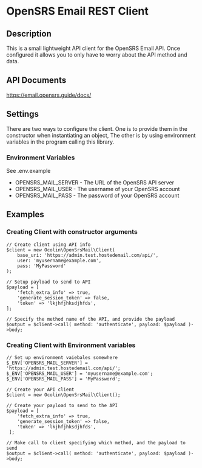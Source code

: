# OpenSRS Email REST Client

## Description

This is a small lightweight API client for the OpenSRS Email API. Once configured it allows you to only have to worry about the API method and data. 

## API Documents

https://email.opensrs.guide/docs/

## Settings

There are two ways to configure the client. One is to provide them in the constructor when instantiating an object, The other is by using environment variables in the program calling this library.

### Environment Variables

See .env.example

- OPENSRS_MAIL_SERVER - The URL of the OpenSRS API server
- OPENSRS_MAIL_USER - The username of your OpenSRS account
- OPENSRS_MAIL_PASS - The password of your OpenSRS account

## Examples

### Creating Client with constructor arguments

```
// Create client using API info
$client = new Ocolin\OpenSrsMail\Client(
    base_uri: 'https://admin.test.hostedemail.com/api/',
    user: 'myusername@example.com',
    pass: 'MyPassword'
);

// Setup payload to send to API
$payload = [
    'fetch_extra_info' => true,
    'generate_session_token' => false,
    'token' => 'lkjhfjhksdjhfds',
];

// Specify the method name of the API, and provide the payload
$output = $client->call( method: 'authenticate', payload: $payload )->body;
```

### Creating Client with Environment variables

```
// Set up environment vaiebales somewhere
$_ENV['OPENSRS_MAIL_SERVER'] = 'https://admin.test.hostedemail.com/api/';
$_ENV['OPENSRS_MAIL_USER'] = 'myusername@example.com';
$_ENV['OPENSRS_MAIL_PASS'] = 'MyPassword';
    
// Create your API client
$client = new Ocolin\OpenSrsMail\Client();

// Create your payload to send to the API
$payload = [
    'fetch_extra_info' => true,
    'generate_session_token' => false,
    'token' => 'lkjhfjhksdjhfds',
 ];
 
// Make call to client specifying which method, and the payload to send
$output = $client->call( method: 'authenticate', payload: $payload )->body;
```